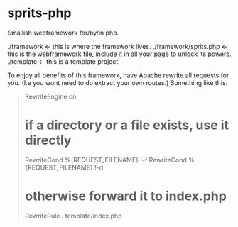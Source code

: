 # sprits-php

Smallish webframework for/by/in php.

./framework <- this is where the framework lives.
./framework/sprits.php <- this is the webframework file, include it in all your page to unlock its powers.
./template <- this is a template project.

To enjoy all benefits of this framework, have Apache rewrite all requests for you. (I.e you wont need to do extract your own routes.)
Something like this:
> ﻿RewriteEngine on
>
> # if a directory or a file exists, use it directly
> RewriteCond %{REQUEST_FILENAME} !-f
> RewriteCond %{REQUEST_FILENAME} !-d
>
> # otherwise forward it to index.php
> RewriteRule . template/index.php
